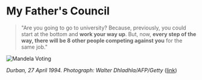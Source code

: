 # My Father's Council

> "Are you going to go to university? Because, previously, you could start at the bottom and **work your way up**. But, now, **every step of the way, there will be 8 other people competing against you** for the same job."

![Mandela Voting](/mandela.png)

_Durban, 27 April 1994. Photograph: Walter Dhladhla/AFP/Getty_ ([link](https://www.theguardian.com/world/2024/apr/26/the-day-apartheid-died-south-africa-elections-april-1994))
